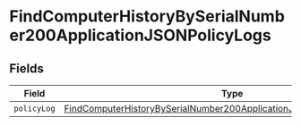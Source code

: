 # FindComputerHistoryBySerialNumber200ApplicationJSONPolicyLogs


## Fields

| Field                                                                                                                                                                       | Type                                                                                                                                                                        | Required                                                                                                                                                                    | Description                                                                                                                                                                 |
| --------------------------------------------------------------------------------------------------------------------------------------------------------------------------- | --------------------------------------------------------------------------------------------------------------------------------------------------------------------------- | --------------------------------------------------------------------------------------------------------------------------------------------------------------------------- | --------------------------------------------------------------------------------------------------------------------------------------------------------------------------- |
| `policyLog`                                                                                                                                                                 | [FindComputerHistoryBySerialNumber200ApplicationJSONPolicyLogsPolicyLog](../../models/operations/findcomputerhistorybyserialnumber200applicationjsonpolicylogspolicylog.md) | :heavy_minus_sign:                                                                                                                                                          | N/A                                                                                                                                                                         |